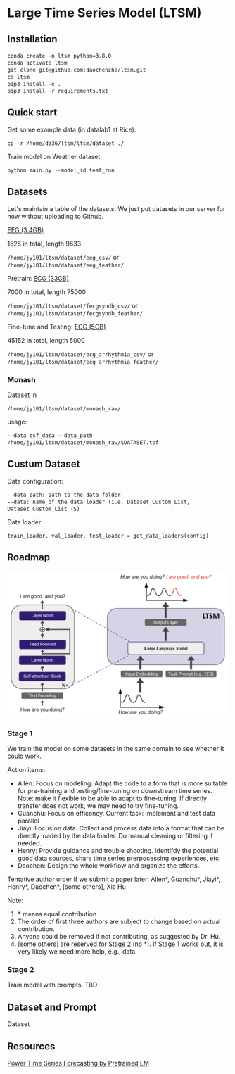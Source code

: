 # Large Time Series Model (LTSM)

## Installation
```
conda create -n ltsm python=3.8.0
conda activate ltsm
git clone git@github.com:daochenzha/ltsm.git
cd ltsm
pip3 install -e .
pip3 install -r requirements.txt
```

## Quick start
Get some example data (in datalab1 at Rice):

```
cp -r /home/dz36/ltsm/ltsm/dataset ./
```

Train model on Weather dataset:
```
python main.py --model_id test_run
```

## Datasets
Let's maintain a table of the datasets. We just put datasets in our server for now without uploading to Github.

[EEG (3.4GB)](https://www.physionet.org/content/eegmmidb/1.0.0/)

1526 in total, length 9633

`/home/jy101/ltsm/dataset/eeg_csv/` or `/home/jy101/ltsm/dataset/eeg_feather/`


Pretrain: [ECG (33GB)](https://physionet.org/content/fecgsyndb/1.0.0/)

7000 in total, length 75000

`/home/jy101/ltsm/dataset/fecgsyndb_csv/` or `/home/jy101/ltsm/dataset/fecgsyndb_feather/`

Fine-tune and Testing: [ECG (5GB)](https://physionet.org/content/ecg-arrhythmia/1.0.0/)

45152 in total, length 5000

`/home/jy101/ltsm/dataset/ecg_arrhythmia_csv/` or `/home/jy101/ltsm/dataset/ecg_arrhythmia_feather/`

### Monash

Dataset in 
```
/home/jy101/ltsm/dataset/monash_raw/
```

usage:
```
--data tsf_data --data_path /home/jy101/ltsm/dataset/monash_raw/$DATASET.tsf
```

## Custum Dataset

Data configuration:
```
--data_path: path to the data folder
--data: name of the data loader (i.e. Dataset_Custom_List, Dataset_Custom_List_TS)
```

Data loader:
```
train_loader, val_loader, test_loader = get_data_loaders(config)
```

## Roadmap

<img width="800" src="./imgs/overview.png" alt="overview" />

### Stage 1

We train the model on some datasets in the same domain to see whether it could work.

Action items:
*   Allen: Focus on modeling. Adapt the code to a form that is more suitable for pre-training and testing/fine-tuning on downstream time series. Note: make it flexible to be able to adapt to fine-tuning. If directly transfer does not work, we may need to try fine-tuning.
*   Guanchu: Focus on efficency. Current task: implement and test data parallel
*   Jiayi: Focus on data. Collect and process data into a format that can be directly loaded by the data loader. Do manual cleaning or filtering if needed.
*   Henry: Provide guidance and trouble shooting. Identifdy the potential good data sources, share time series prerpocessing experiences, etc.
*   Daochen: Design the whole workflow and organize the efforts.

Tentative author order if we submit a paper later:
Allen*, Guanchu*, Jiayi*, Henry*, Daochen*, [some others], Xia Hu

Note:
1. \* means equal contribution
2. The order of first three authors are subject to change based on actual contribution.
3. Anyone could be removed if not contributing, as suggested by Dr. Hu.
4. [some others] are reserved for Stage 2 (no *). If Stage 1 works out, it is very likely we need more help, e.g., data.


### Stage 2
Train model with prompts. TBD

## Dataset and Prompt
Dataset

## Resources
[Power Time Series Forecasting by Pretrained LM](https://arxiv.org/pdf/2302.11939.pdf)
